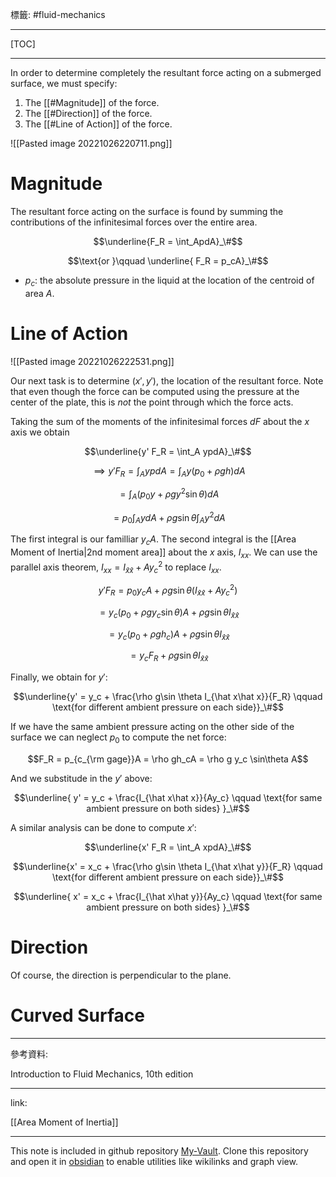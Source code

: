 標籤: #fluid-mechanics 

---

[TOC]

---

In order to determine completely the resultant force acting on a submerged surface, we must specify:

1. The [[#Magnitude]] of the force.
2. The [[#Direction]] of the force.
3. The [[#Line of Action]] of the force.

![[Pasted image 20221026220711.png]]

# Magnitude

The resultant force acting on the surface is found by summing the contributions of the infinitesimal forces over the entire area.

$$\underline{F_R = \int_ApdA}_\#$$

$$\text{or }\qquad \underline{ F_R = p_cA}_\#$$

- $p_c$: the absolute pressure in the liquid at the location of the centroid of area $A$.

# Line of Action

![[Pasted image 20221026222531.png]]

Our next task is to determine $(x', y')$, the location of the resultant force. Note that even though the force can be computed using the pressure at the center of the plate, this is *not* the point through which the force acts.

Taking the sum of the moments of the infinitesimal forces $dF$ about the $x$ axis we obtain

$$\underline{y' F_R = \int_A ypdA}_\#$$

$$\implies y'F_R = \int_AypdA = \int_Ay(p_0 + \rho gh)dA$$

$$= \int_A(p_0y + \rho gy^2\sin\theta)dA $$

$$= p_0\int_AydA + \rho g\sin\theta\int_Ay^2dA$$

The first integral is our familliar $y_cA$. The second integral is the [[Area Moment of Inertia|2nd moment area]] about the $x$ axis, $I_{xx}$. We can use the parallel axis theorem, $I_{xx} = I_{\hat x\hat x} + Ay_c^2$ to replace $I_{xx}$.

$$y'F_R = p_0y_cA + \rho g\sin\theta(I_{\hat x\hat x} + Ay_c^2)$$

$$ = y_c(p_0 + \rho g y_c\sin\theta)A + \rho g \sin\theta I_{\hat x\hat x}$$

$$ = y_c(p_0 + \rho g h_c)A + \rho g \sin\theta I_{\hat x\hat x}$$

$$ = y_cF_R + \rho g \sin \theta I_{\hat x\hat x}$$

Finally, we obtain for $y'$:

$$\underline{y' = y_c + \frac{\rho g\sin \theta I_{\hat x\hat x}}{F_R}
\qquad \text{for different ambient pressure on each side}}_\#$$

If we have the same ambient pressure acting on the other side of the surface we can neglect $p_0$ to compute the net force:

$$F_R = p_{c_{\rm gage}}A = \rho gh_cA = \rho g y_c \sin\theta A$$

And we substitude in the $y'$ above:

$$\underline{
	y' = y_c + \frac{I_{\hat x\hat x}}{Ay_c} \qquad
	\text{for same ambient pressure on both sides}
}_\#$$

A similar analysis can be done to compute $x'$:

$$\underline{x' F_R = \int_A xpdA}_\#$$

$$\underline{x' = x_c + \frac{\rho g\sin \theta I_{\hat x\hat y}}{F_R}
\qquad \text{for different ambient pressure on each side}}_\#$$

$$\underline{
	x' = x_c + \frac{I_{\hat x\hat y}}{Ay_c} \qquad
	\text{for same ambient pressure on both sides}
}_\#$$

# Direction

Of course, the direction is perpendicular to the plane.

# Curved Surface



---

參考資料:

Introduction to Fluid Mechanics, 10th edition

---

link:

[[Area Moment of Inertia]]

---

This note is included in github repository [My-Vault](https://github.com/LittleD3092/My-Vault.git). Clone this repository and open it in [obsidian](https://obsidian.md/) to enable utilities like wikilinks and graph view.